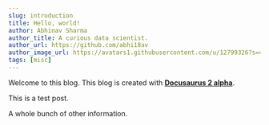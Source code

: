 ```yaml
---
slug: introduction
title: Hello, world!
author: Abhinav Sharma
author_title: A curious data scientist.
author_url: https://github.com/abhi18av
author_image_url: https://avatars1.githubusercontent.com/u/12799326?s=460&v=4
tags: [misc]
---
```


Welcome to this blog. This blog is created with [**Docusaurus 2 alpha**](https://v2.docusaurus.io/).

<!--truncate-->

This is a test post.

A whole bunch of other information.
